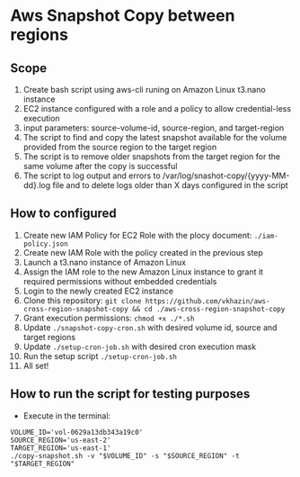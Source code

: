 # Aws Snapshot Copy between regions

## Scope

1. Create bash script using aws-cli runing on Amazon Linux t3.nano instance
2. EC2 instance configured with a role and a policy to allow credential-less execution
3. input parameters: source-volume-id, source-region, and target-region
4. The script to find and copy the latest snapshot available for the volume provided from the source region to the target region
5. The script is to remove older snapshots from the target region for the same volume after the copy is successful
6. The script to log output and errors to /var/log/snashot-copy/{yyyy-MM-dd}.log file and to delete logs older than X days configured in the script

## How to configured

1. Create new IAM Policy for EC2 Role with the plocy document: `./iam-policy.json`
1. Create new IAM Role with the policy created in the previous step
1. Launch a t3.nano instance of Amazon Linux
1. Assign the IAM role to the new Amazon Linux instance to grant it required permissions without embedded credentials
1. Login to the newly created EC2 instance 
1. Clone this repository: `git clone https://github.com/vkhazin/aws-cross-region-snapshot-copy && cd ./aws-cross-region-snapshot-copy`
1. Grant execution permissions: `chmod +x ./*.sh`
1. Update `./snapshot-copy-cron.sh` with desired volume id, source and target regions
1. Update `./setup-cron-job.sh` with desired cron execution mask
1. Run the setup script `./setup-cron-job.sh`
1. All set!

## How to run the script for testing purposes

* Execute in the terminal: 
```
VOLUME_ID='vol-0629a13db343a19c0'
SOURCE_REGION='us-east-2'
TARGET_REGION='us-east-1'
./copy-snapshot.sh -v "$VOLUME_ID" -s "$SOURCE_REGION" -t "$TARGET_REGION"
```